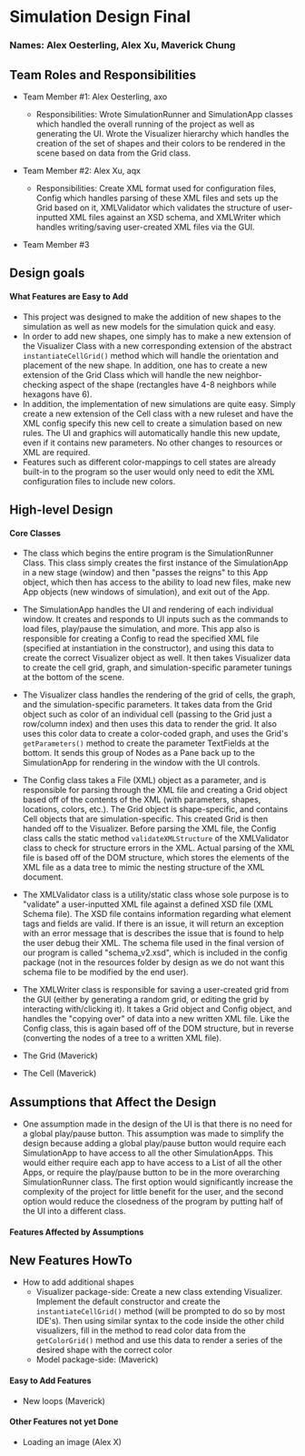 # Simulation Design Final
### Names: Alex Oesterling, Alex Xu, Maverick Chung

## Team Roles and Responsibilities

 * Team Member #1: Alex Oesterling, axo
    * Responsibilities: Wrote SimulationRunner and SimulationApp classes which handled the overall
    running of the project as well as generating the UI. Wrote the Visualizer hierarchy which handles
    the creation of the set of shapes and their colors to be rendered in the scene based on data from
    the Grid class. 
    
 * Team Member #2: Alex Xu, aqx
    * Responsibilities: Create XML format used for configuration files, Config which handles parsing of these XML files
    and sets up the Grid based on it, XMLValidator which validates the structure of user-inputted XML files against an XSD
    schema, and XMLWriter which handles writing/saving user-created XML files via the GUI.

 * Team Member #3

## Design goals
#### What Features are Easy to Add
* This project was designed to make the addition of new shapes to the simulation as well as new models
for the simulation quick and easy.
* In order to add new shapes, one simply has to make a new extension of the Visualizer Class with a new corresponding
extension of the abstract ```instantiateCellGrid()``` method which will handle the orientation and
placement of the new shape. In addition, one has to create a new extension of the Grid Class which will handle
the new neighbor-checking aspect of the shape (rectangles have 4-8 neighbors while hexagons have 6).
* In addition, the implementation of new simulations are quite easy. Simply create a new extension of the Cell
class with a new ruleset and have the XML config specify this new cell to create a simulation based on 
new rules. The UI and graphics will automatically handle this new update, even if it contains new parameters. No other
changes to resources or XML are required.
* Features such as different color-mappings to cell states are already built-in to the program so the user would only need
to edit the XML configuration files to include new colors.

## High-level Design
#### Core Classes
* The class which begins the entire program is the SimulationRunner Class. This class simply
creates the first instance of the SimulationApp in a new stage (window) and then "passes the reigns" 
to this App object, which then has access to the ability to load new files, make new App objects (new windows of simulation),
and exit out of the App.

* The SimulationApp handles the UI and rendering of each individual window. It creates and responds to UI inputs such
as the commands to load files, play/pause the simulation, and more. This app also is responsible for creating a Config to read
the specified XML file (specified at instantiation in the constructor), and using this data to create the 
correct Visualizer object as well. It then takes Visualizer data to create the cell grid, graph, and simulation-specific
parameter tunings at the bottom of the scene.

* The Visualizer class handles the rendering of the grid of cells, the graph, and the simulation-specific parameters.
It takes data from the Grid object such as color of an individual cell (passing to the Grid just a row/column index) and 
then uses this data to render the grid. It also uses this color data to create a color-coded graph, 
and uses the Grid's ```getParameters()``` method to create the parameter TextFields at the bottom.
It sends this group of Nodes as a Pane back up to the SimulationApp for rendering in the window with the UI controls.

* The Config class takes a File (XML) object as a parameter, and is responsible for parsing through the XML file
and creating a Grid object based off of the contents of the XML (with parameters, shapes, locations, colors, etc.). The Grid object is shape-specific,
and contains Cell objects that are simulation-specific. This created Grid is then handed off to the Visualizer. Before parsing the
XML file, the Config class calls the static method ```validateXMLStructure``` of the XMLValidator class to check for structure
errors in the XML. Actual parsing of the XML file is based off of the DOM structure, which stores the elements of the XML file
as a data tree to mimic the nesting structure of the XML document.

* The XMLValidator class is a utility/static class whose sole purpose is to "validate" a user-inputted XML file against
a defined XSD file (XML Schema file). The XSD file contains information regarding what element tags and fields are valid.
If there is an issue, it will return an exception with an error message that is describes the issue that is found to help
the user debug their XML. The schema file used in the final version of our program is called "schema_v2.xsd", which is included
in the config package (not in the resources folder by design as we do not want this schema file to be modified by the end user).

* The XMLWriter class is responsible for saving a user-created grid from the GUI (either by generating
a random grid, or editing the grid by interacting with/clicking it). It takes a Grid object and Config object, and handles the
"copying over" of data into a new written XML file. Like the Config class, this is again based off of the DOM structure, but in
reverse (converting the nodes of a tree to a written XML file).

* The Grid (Maverick)
* The Cell (Maverick)

## Assumptions that Affect the Design
* One assumption made in the design of the UI is that there is no need for a global play/pause button.
This assumption was made to simplify the design because adding a global play/pause button would
require each SimulationApp to have access to all the other SimulationApps. This would either require
each app to have access to a List of all the other Apps, or require the play/pause button to be in the 
more overarching SimulationRunner class. The first option would significantly increase the complexity of the 
project for little benefit for the user, and the second option would reduce the closedness of the program
by putting half of the UI into a different class. 
#### Features Affected by Assumptions


## New Features HowTo
* How to add additional shapes
    * Visualizer package-side: Create a new class extending Visualizer. Implement the default constructor and 
    create the ```instantiateCellGrid()``` method (will be prompted to do so by most IDE's). Then using similar syntax to the code inside the other
    child visualizers, fill in the method to read color data from the ```getColorGrid()``` method
    and use this data to render a series of the desired shape with the correct color
    * Model package-side: (Maverick)
#### Easy to Add Features
* New loops (Maverick)
#### Other Features not yet Done
* Loading an image (Alex X)
